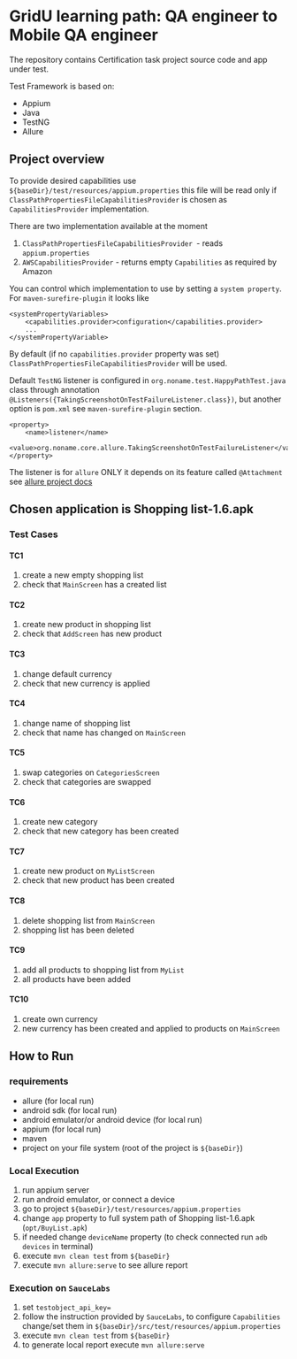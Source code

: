 # GridU learning path: QA engineer to Mobile QA engineer
The repository contains Certification task project source code and app under test.

Test Framework is based on:
- Appium
- Java
- TestNG
- Allure

## Project overview
To provide desired capabilities use `${baseDir}/test/resources/appium.properties`
this file will be read only if  `ClassPathPropertiesFileCapabilitiesProvider` is chosen as
`CapabilitiesProvider` implementation.

There are two implementation available at the moment
1. `ClassPathPropertiesFileCapabilitiesProvider `- reads `appium.properties`
2. `AWSCapabilitiesProvider` - returns empty `Capabilities` as required by Amazon

You can control which implementation to use by setting a `system property`.
For `maven-surefire-plugin` it looks like

    <systemPropertyVariables>
        <capabilities.provider>configuration</capabilities.provider>
        ...
    </systemPropertyVariable>
 By default (if no `capabilities.provider` property was set) `ClassPathPropertiesFileCapabilitiesProvider` will be used.

 Default `TestNG` listener is configured in `org.noname.test.HappyPathTest.java` class through annotation `@Listeners({TakingScreenshotOnTestFailureListener.class})`, but another option is `pom.xml` see `maven-surefire-plugin` section.

    <property>
        <name>listener</name>
            <value>org.noname.core.allure.TakingScreenshotOnTestFailureListener</value>
    </property>

The listener is for `allure` ONLY it depends on its feature called `@Attachment`
see [allure project docs](http://allure.qatools.ru/)

## Chosen application is Shopping list-1.6.apk
### Test Cases
#### TC1
 1.  create a new empty shopping list
 2. check that `MainScreen` has a created list
#### TC2
1. create new product in shopping list
2. check that `AddScreen` has new product
#### TC3
1. change default currency
2. check that new currency is applied
#### TC4
1. change name of shopping list
2. check that name has changed on `MainScreen`
#### TC5
1.  swap categories on `CategoriesScreen`
2. check that categories are swapped
#### TC6
1. create new category
2. check that new category has been created
#### TC7
1. create new product on `MyListScreen`
2. check that new product has been created
#### TC8
1. delete shopping list from `MainScreen`
2. shopping list has been deleted
#### TC9
1. add all products to shopping list from `MyList`
2. all products have been added
#### TC10
1. create own currency
2. new currency has been created and applied to products on `MainScreen`

## How to Run
### requirements
- allure (for local run)
- android sdk (for local run)
- android emulator/or android device (for local run)
- appium (for local run)
- maven
- project on your file system (root of the project is `${baseDir}`)

### Local Execution
1. run appium server
2. run android emulator, or connect a device
3. go to project  `${baseDir}/test/resources/appium.properties`
4. change `app` property to full system path of Shopping list-1.6.apk (`opt/BuyList.apk`)
5. if needed change `deviceName` property (to check connected run `adb devices` in terminal)
6. execute `mvn clean test` from `${baseDir}`
7. execute `mvn allure:serve` to see allure report

### Execution on `SauceLabs`
1. set `testobject_api_key= `
2. follow the instruction provided by `SauceLabs`, to configure `Capabilities` change/set them in `${baseDir}/src/test/resources/appium.properties`
3. execute `mvn clean test` from `${baseDir}`
4. to generate local report execute `mvn allure:serve`
